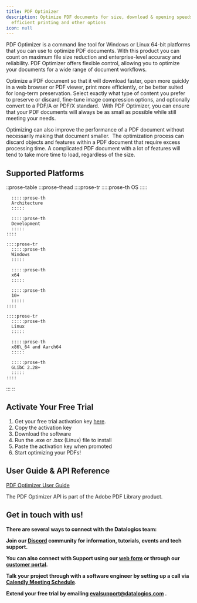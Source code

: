 ```yaml
---
title: PDF Optimizer
description: Optimize PDF documents for size, download & opening speeds,
  efficient printing and other options
icon: null
---
```


PDF Optimizer is a command line tool for Windows or Linux 64-bit platforms that you can use to optimize PDF documents. With this product you can count on maximum file size reduction and enterprise-level accuracy and reliability. PDF Optimizer offers flexible control, allowing you to optimize your documents for a wide range of document workflows.

Optimize a PDF document so that it will download faster, open more quickly in a web browser or PDF viewer, print more efficiently, or be better suited for long-term preservation. Select exactly what type of content you prefer to preserve or discard, fine-tune image compression options, and optionally convert to a PDF/A or PDF/X standard.  With PDF Optimizer, you can ensure that your PDF documents will always be as small as possible while still meeting your needs.

Optimizing can also improve the performance of a PDF document without necessarily making that document smaller.  The optimization process can discard objects and features within a PDF document that require excess processing time. A complicated PDF document with a lot of features will tend to take more time to load, regardless of the size.

## Supported Platforms

::prose-table
  :::prose-thead
    ::::prose-tr
      :::::prose-th
      OS
      :::::
    
      :::::prose-th
      Architecture
      :::::
    
      :::::prose-th
      Development
      :::::
    ::::
  
    ::::prose-tr
      :::::prose-th
      Windows
      :::::
    
      :::::prose-th
      x64
      :::::
    
      :::::prose-th
      10+
      :::::
    ::::
  
    ::::prose-tr
      :::::prose-th
      Linux
      :::::
    
      :::::prose-th
      x86\_64 and Aarch64
      :::::
    
      :::::prose-th
      GLibC 2.28+
      :::::
    ::::
  :::
::

## Activate Your Free Trial

1. Get your free trial activation key [here](https://www.datalogics.com/reduce-pdf-file-size).
2. Copy the activation key
3. Download the software
4. Run the .exe or .bsx (Linux) file to install
5. Paste the activation key when promoted
6. Start optimizing your PDFs!

## User Guide & API Reference

[PDF Optimizer User Guide](https://cdn.builder.io/o/assets%2F239ec180664843638f6cce1510bb5d74%2Fc942dd354d1c4dc499172a79f527465e?alt=media\&token=bc4adc96-c950-4edf-8d7d-ad51cc6ea158\&apiKey=239ec180664843638f6cce1510bb5d74)

The PDF Optimizer API is part of the Adobe PDF Library product.

## **Get in touch with us!**

**There are several ways to connect with the Datalogics team:**

**Join our [Discord](https://discord.com/invite/jNSHcSdRre) community for information, tutorials, events and tech support.**

**You can also connect with Support using our [web form](https://www.datalogics.com/tech-support-pdfs) or through our [customer portal](https://datalogics.my.site.com/portal/login).**

**Talk your project through with a software engineer by setting up a call via [Calendly Meeting Schedule](https://calendly.com/seu-datalogics)**.

**Extend your free trial by emailing <evalsupport@datalogics.com> .**

###
